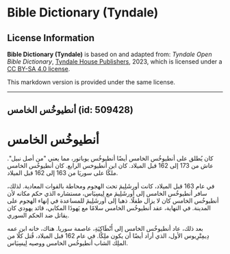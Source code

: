 # Bible Dictionary (Tyndale)

## License Information

**Bible Dictionary (Tyndale)** is based on and adapted from: _Tyndale Open Bible Dictionary_, [Tyndale House Publishers](https://tyndaleopenresources.com/), 2023, which is licensed under a [CC BY-SA 4.0 license](https://creativecommons.org/licenses/by-sa/4.0/legalcode.en).

This markdown version is provided under the same license.



--------------------------------

## أنطيوخُس الخامس (id: 509428)

أنطيوخُس الخامس
===============

كان يُطلق على أنطيوخُس الخامس أيضًا أنطيوخُس يوباتور، مما يعني "من أصل نبيل". عاش من 173 إلى 162 قبل الميلاد. كان ابن أنطيوخس الرابع. كان أنطيوخُس الخامس ملكًا على سوريَا من 163 إلى 162 قبل الميلاد.

في عام 163 قبل الميلاد، كانت أورشَلِيمَ تحت الهجوم ومحاطة بالقوات المعادية. لذلك، سافر أنطيوخُس الخامس إلى أورشَلِيمَ مع لِيسِيَاس، مستشاره الذي حكم مكانه لأن أنطيوخُس الخامس كان لا يزال طفلًا. ذهبا إلى أورشَلِيمَ للمساعدة في إنهاء الهجوم على المدينة. في النهاية، عقد أنطيوخُس الخامس سلامًا مع يَهوذَا المكابي، قائد يهودي كان يقاتل ضد الحكم السوري.

بعد ذلك، عاد أنطيوخُس الخامس إلى أَنْطَاكِيَةِ، عاصمة سوريا. هناك، خانه ابن عمه دِيمِتْرِيوس الأول، الذي أراد أيضًا أن يكون ملِكًا. في عام 162 قبل الميلاد، قُتل كلًا من الملِك الشاب أنطيوخُس الخامس ووصيه لِيسِيَاس.


